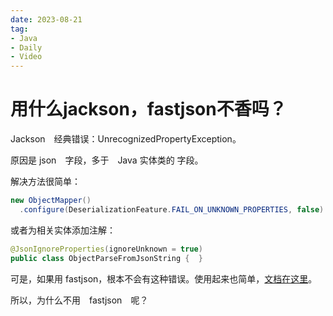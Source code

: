 ```yaml
---
date: 2023-08-21
tag:
- Java
- Daily
- Video
---
```


# 用什么jackson，fastjson不香吗？

Jackson　经典错误：UnrecognizedPropertyException。

原因是 json　字段，多于　Java 实体类的 字段。

解决方法很简单：
```java
new ObjectMapper()
  .configure(DeserializationFeature.FAIL_ON_UNKNOWN_PROPERTIES, false)
```

或者为相关实体添加注解：
```java
@JsonIgnoreProperties(ignoreUnknown = true)
public class ObjectParseFromJsonString {  }
```

可是，如果用 fastjson，根本不会有这种错误。使用起来也简单，[文档在这里](https://github.com/alibaba/fastjson/wiki/Samples-DataBind)。

所以，为什么不用　fastjson　呢？

<BiliBili bvid="BV1Vp4y1K7Wq" />
